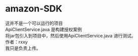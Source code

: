 # amazon-SDK
这并不是一个可以运行的项目</br>
ApiClientService.java 是构建授权案例</br>
将jar包引入到项目中，然后使用ApiClientService.java 进行测试。</br>
作者：rxxy</br>
我只是负责上传。
